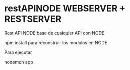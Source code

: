 # restAPINODE WEBSERVER + RESTSERVER

Rest API NODE base de cualquier API con NODE

npm install para reconstruir los modulos en NODE

Para ejecutar

nodemon app
